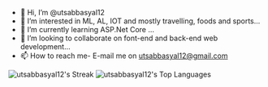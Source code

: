 - 👋 Hi, I’m @utsabbasyal12
- 👀 I’m interested in ML, AL, IOT and mostly travelling, foods and sports...
- 🌱 I’m currently learning ASP.Net Core ...
- 💞️ I’m looking to collaborate on font-end and back-end web development...
- 📫 How to reach me- E-mail me on utsabbasyal12@gmail.com

<!---
utsabbasyal12/utsabbasyal12 is a ✨ special ✨ repository because its `README.md` (this file) appears on your GitHub profile.
You can click the Preview link to take a look at your changes.
--->
![utsabbasyal12's Streak](https://github-readme-streak-stats.herokuapp.com/?user=utsabbasyal12&theme=vue-dark&hide_border=true)
![utsabbasyal12's Top Languages](https://github-readme-stats.vercel.app/api/top-langs/?username=utsabbasyal12&theme=vue-dark&show_icons=true&hide_border=true&layout=compact)
